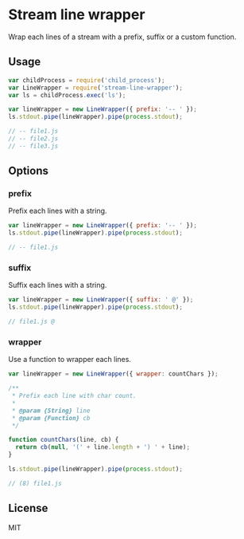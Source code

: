 # Stream line wrapper

Wrap each lines of a stream with a prefix, suffix or a custom function.

## Usage

```js
var childProcess = require('child_process');
var LineWrapper = require('stream-line-wrapper');
var ls = childProcess.exec('ls');

var lineWrapper = new LineWrapper({ prefix: '-- ' });
ls.stdout.pipe(lineWrapper).pipe(process.stdout);

// -- file1.js
// -- file2.js
// -- file3.js
```

## Options

### prefix

Prefix each lines with a string.

```js
var lineWrapper = new LineWrapper({ prefix: '-- ' });
ls.stdout.pipe(lineWrapper).pipe(process.stdout);

// -- file1.js
```

### suffix

Suffix each lines with a string.

```js
var lineWrapper = new LineWrapper({ suffix: ' @' });
ls.stdout.pipe(lineWrapper).pipe(process.stdout);

// file1.js @
```

### wrapper

Use a function to wrapper each lines.

```js
var lineWrapper = new LineWrapper({ wrapper: countChars });

/**
 * Prefix each line with char count.
 *
 * @param {String} line
 * @param {Function} cb
 */

function countChars(line, cb) {
  return cb(null, '(' + line.length + ') ' + line);
}

ls.stdout.pipe(lineWrapper).pipe(process.stdout);

// (8) file1.js
```

## License

MIT